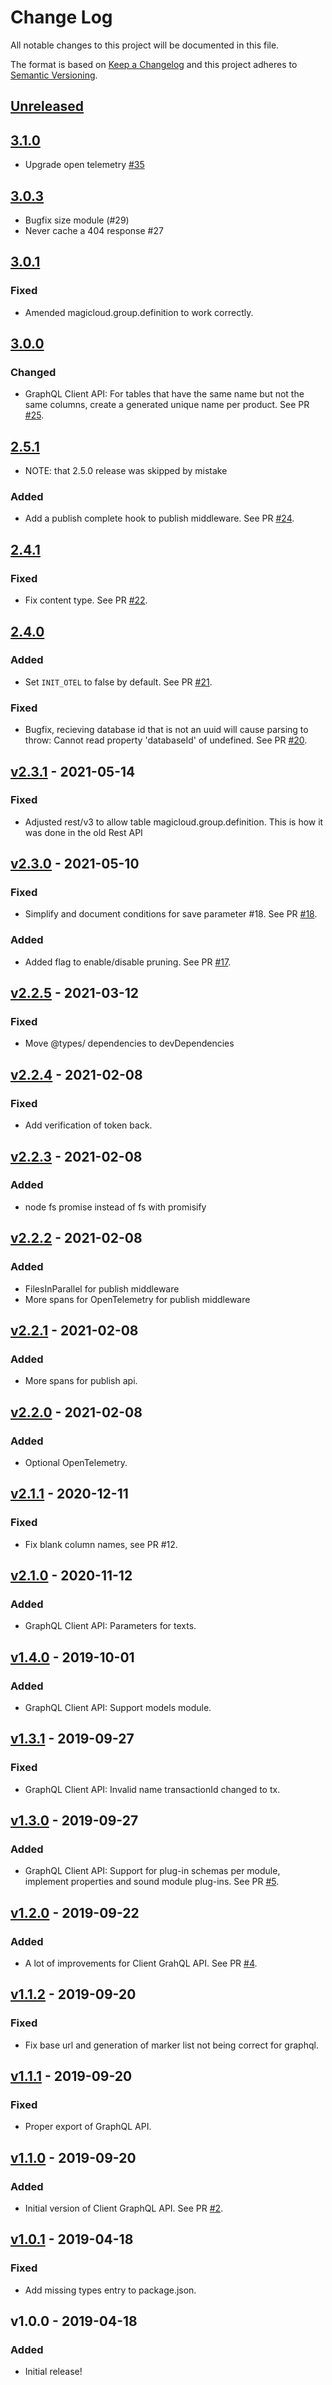 # Change Log

All notable changes to this project will be documented in this file.

The format is based on [Keep a Changelog](http://keepachangelog.com/)
and this project adheres to [Semantic Versioning](http://semver.org/).

## [Unreleased](https://github.com/promaster-sdk/api-server/compare/v3.1.0...master)

## [3.1.0](https://github.com/promaster-sdk/api-server/compare/v3.0.3...v3.1.0)

- Upgrade open telemetry [#35](https://github.com/promaster-sdk/api-server/pull/35)

## [3.0.3](https://github.com/promaster-sdk/api-server/compare/v3.0.1...v3.0.3)

- Bugfix size module (#29)
- Never cache a 404 response #27

## [3.0.1](https://github.com/promaster-sdk/api-server/compare/v3.0.0...v3.0.1)

### Fixed

- Amended magicloud.group.definition to work correctly.

## [3.0.0](https://github.com/promaster-sdk/api-server/compare/v2.5.1...v3.0.0)

### Changed

- GraphQL Client API: For tables that have the same name but not the same columns, create a generated unique name per product. See PR [#25](https://github.com/promaster-sdk/api-server/pull/25).

## [2.5.1](https://github.com/promaster-sdk/api-server/compare/v2.4.1...v2.5.1)

- NOTE: that 2.5.0 release was skipped by mistake

### Added

- Add a publish complete hook to publish middleware. See PR [#24](https://github.com/promaster-sdk/api-server/pull/24).

## [2.4.1](https://github.com/promaster-sdk/api-server/compare/v2.4.0...v2.4.1)

### Fixed

- Fix content type. See PR [#22](https://github.com/promaster-sdk/api-server/pull/22).

## [2.4.0](https://github.com/promaster-sdk/api-server/compare/v2.3.1...v2.4.0)

### Added

- Set `INIT_OTEL` to false by default. See PR [#21](https://github.com/promaster-sdk/api-server/pull/21).

### Fixed

- Bugfix, recieving database id that is not an uuid will cause parsing to throw: Cannot read property 'databaseId' of undefined. See PR [#20](https://github.com/promaster-sdk/api-server/pull/20).

## [v2.3.1](https://github.com/promaster-sdk/api-server/compare/v2.3.0...v2.3.1) - 2021-05-14

### Fixed

- Adjusted rest/v3 to allow table magicloud.group.definition. This is how it was done in the old Rest API

## [v2.3.0](https://github.com/promaster-sdk/api-server/compare/v2.2.4...v2.3.0) - 2021-05-10

### Fixed

- Simplify and document conditions for save parameter #18. See PR [#18](https://github.com/promaster-sdk/api-server/pull/18).

### Added

- Added flag to enable/disable pruning. See PR [#17](https://github.com/promaster-sdk/api-server/pull/17).

## [v2.2.5](https://github.com/promaster-sdk/api-server/compare/v2.2.4...v2.2.5) - 2021-03-12

### Fixed

- Move @types/ dependencies to devDependencies

## [v2.2.4](https://github.com/promaster-sdk/api-server/compare/v2.2.3...v2.2.4) - 2021-02-08

### Fixed

- Add verification of token back.

## [v2.2.3](https://github.com/promaster-sdk/api-server/compare/v2.2.2...v2.2.3) - 2021-02-08

### Added

- node fs promise instead of fs with promisify

## [v2.2.2](https://github.com/promaster-sdk/api-server/compare/v2.2.1...v2.2.2) - 2021-02-08

### Added

- FilesInParallel for publish middleware
- More spans for OpenTelemetry for publish middleware

## [v2.2.1](https://github.com/promaster-sdk/api-server/compare/v2.2.0...v2.2.1) - 2021-02-08

### Added

- More spans for publish api.

## [v2.2.0](https://github.com/promaster-sdk/api-server/compare/v2.1.1...v2.2.0) - 2021-02-08

### Added

- Optional OpenTelemetry.

## [v2.1.1](https://github.com/promaster-sdk/api-server/compare/v2.1.0...v2.1.1) - 2020-12-11

### Fixed

- Fix blank column names, see PR #12.

## [v2.1.0](https://github.com/promaster-sdk/api-server/compare/v1.4.0...v2.1.0) - 2020-11-12

### Added

- GraphQL Client API: Parameters for texts.

## [v1.4.0](https://github.com/promaster-sdk/api-server/compare/v1.3.1...v1.4.0) - 2019-10-01

### Added

- GraphQL Client API: Support models module.

## [v1.3.1](https://github.com/promaster-sdk/api-server/compare/v1.3.0...v1.3.1) - 2019-09-27

### Fixed

- GraphQL Client API: Invalid name transactionId changed to tx.

## [v1.3.0](https://github.com/promaster-sdk/api-server/compare/v1.2.0...v1.3.0) - 2019-09-27

### Added

- GraphQL Client API: Support for plug-in schemas per module, implement properties and sound module plug-ins. See PR [#5](https://github.com/promaster-sdk/api-server/pull/5).

## [v1.2.0](https://github.com/promaster-sdk/api-server/compare/v1.1.2...v1.2.0) - 2019-09-22

### Added

- A lot of improvements for Client GrahQL API. See PR [#4](https://github.com/promaster-sdk/api-server/pull/4).

## [v1.1.2](https://github.com/promaster-sdk/api-server/compare/v1.1.1...v1.1.2) - 2019-09-20

### Fixed

- Fix base url and generation of marker list not being correct for graphql.

## [v1.1.1](https://github.com/promaster-sdk/api-server/compare/v1.1.0...v1.1.1) - 2019-09-20

### Fixed

- Proper export of GraphQL API.

## [v1.1.0](https://github.com/promaster-sdk/api-server/compare/v1.0.1...v1.1.0) - 2019-09-20

### Added

- Initial version of Client GraphQL API. See PR [#2](https://github.com/promaster-sdk/api-server/pull/2).

## [v1.0.1](https://github.com/promaster-sdk/api-server/compare/v1.0.0...v1.0.1) - 2019-04-18

### Fixed

- Add missing types entry to package.json.

## v1.0.0 - 2019-04-18

### Added

- Initial release!
